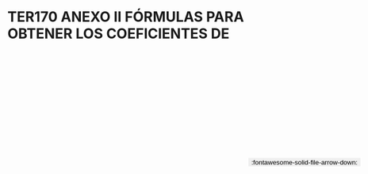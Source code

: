 
# TER170 ANEXO II FÓRMULAS PARA OBTENER LOS COEFICIENTES DE

<a href='../TER170 ANEXO II FÓRMULAS PARA OBTENER LOS COEFICIENTES DE.pdf' download>
<button class='md-button -primary' 
id='download-btn' style="position: fixed; top: 10%; right: 20px; 
        transform: translateY(-50%); z-index: 1000;  border: none; ">
:fontawesome-solid-file-arrow-down: 
</button>
</a>

<div 
    id='../TER170 ANEXO II FÓRMULAS PARA OBTENER LOS COEFICIENTES DE.pdf' 
    data-pdf-url='../TER170 ANEXO II FÓRMULAS PARA OBTENER LOS COEFICIENTES DE.pdf'
    style=' width: 100%; height: auto;overflow: auto;'>
</div>

